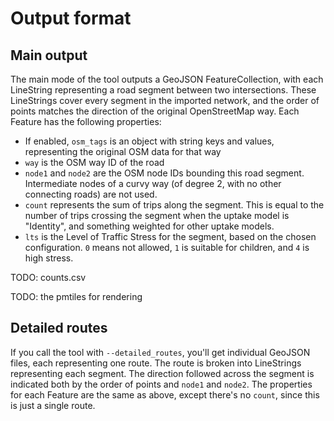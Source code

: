 # Output format

## Main output

The main mode of the tool outputs a GeoJSON FeatureCollection, with each LineString representing a road segment between two intersections. These LineStrings cover every segment in the imported network, and the order of points matches the direction of the original OpenStreetMap way. Each Feature has the following properties:

- If enabled, `osm_tags` is an object with string keys and values, representing the original OSM data for that way
- `way` is the OSM way ID of the road
- `node1` and `node2` are the OSM node IDs bounding this road segment. Intermediate nodes of a curvy way (of degree 2, with no other connecting roads) are not used.
- `count` represents the sum of trips along the segment. This is equal to the number of trips crossing the segment when the uptake model is "Identity", and something weighted for other uptake models.
- `lts` is the Level of Traffic Stress for the segment, based on the chosen configuration. `0` means not allowed, `1` is suitable for children, and `4` is high stress.

TODO: counts.csv

TODO: the pmtiles for rendering

## Detailed routes

If you call the tool with `--detailed_routes`, you'll get individual GeoJSON files, each representing one route. The route is broken into LineStrings representing each segment. The direction followed across the segment is indicated both by the order of points and `node1` and `node2`. The properties for each Feature are the same as above, except there's no `count`, since this is just a single route.
